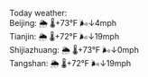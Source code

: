 Today weather:  
Beijing: 🌦 🌡️+73°F 🌬️↓4mph  
Tianjin: 🌦 🌡️+72°F 🌬️↓19mph  
Shijiazhuang: 🌦 🌡️+73°F 🌬️↓0mph  
Tangshan: 🌦 🌡️+72°F 🌬️↓19mph  
